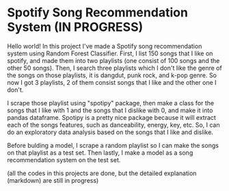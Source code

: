 # Spotify Song Recommendation System (IN PROGRESS)

Hello world! In this project I've made a Spotify song recommendation system using Random Forest Classifier. First, I list 150 songs that I like on spotify, and made them into two playlists (one consist of 100 songs and the other 50 songs). Then, I search three playlists which I don't like the genre of the songs on those playlists, it is dangdut, punk rock, and k-pop genre. So now I got 3 playlists, 2 of them consist songs that I like and the other one I don't.

I scrape those playlist using "spotipy" package, then make a class for the songs that I like with 1 and the songs that I dislike with 0, and make it into pandas dataframe. Spotipy is a pretty nice package because it will extract each of the songs features, such as danceability, energy, key, etc. So, I can do an exploratory data analysis based on the songs that I like and dislike.

Before bulding a model, I scrape a random playlist so I can make the songs on that playlist as a test set. Then lastly, I make a model as a song recommendation system on the test set.

(all the codes in this projects are done, but the detailed explanation (markdown) are still in progress)
